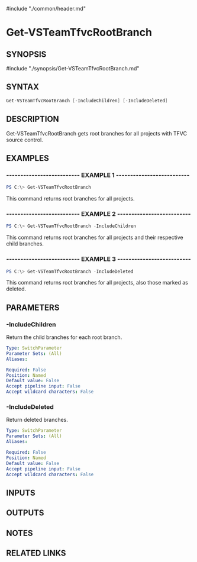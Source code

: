 #include "./common/header.md"

# Get-VSTeamTfvcRootBranch

## SYNOPSIS

#include "./synopsis/Get-VSTeamTfvcRootBranch.md"

## SYNTAX

```powershell
Get-VSTeamTfvcRootBranch [-IncludeChildren] [-IncludeDeleted]
```

## DESCRIPTION

Get-VSTeamTfvcRootBranch gets root branches for all projects with TFVC source control.

## EXAMPLES

### -------------------------- EXAMPLE 1 --------------------------

```powershell
PS C:\> Get-VSTeamTfvcRootBranch
```

This command returns root branches for all projects.

### -------------------------- EXAMPLE 2 --------------------------

```powershell
PS C:\> Get-VSTeamTfvcRootBranch -IncludeChildren
```

This command returns root branches for all projects and their respective child branches.

### -------------------------- EXAMPLE 3 --------------------------

```powershell
PS C:\> Get-VSTeamTfvcRootBranch -IncludeDeleted
```

This command returns root branches for all projects, also those marked as deleted. 

## PARAMETERS

### -IncludeChildren

Return the child branches for each root branch.

```yaml
Type: SwitchParameter
Parameter Sets: (All)
Aliases:

Required: False
Position: Named
Default value: False
Accept pipeline input: False
Accept wildcard characters: False
```

### -IncludeDeleted

Return deleted branches.

```yaml
Type: SwitchParameter
Parameter Sets: (All)
Aliases:

Required: False
Position: Named
Default value: False
Accept pipeline input: False
Accept wildcard characters: False
```

## INPUTS

## OUTPUTS

## NOTES

## RELATED LINKS